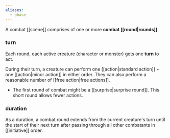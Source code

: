 ```yaml
---
aliases:
  - phase
---
```


A combat [[scene]] comprises of one or more **combat [[round|rounds]]**.

### turn

Each round, each active creature (character or monster) gets one **turn** to act.

During their turn, a creature can perform one [[action|standard action]] + one [[action|minor action]] in either order. They can also perform a reasonable number of [[free action|free actions]].

* The first round of combat might be a [[surprise|surprise round]]. This short round allows fewer actions.

### duration

As a duration, a combat round extends from the current creature's turn until the start of their next turn after passing through all other combatants in [[initiative]] order.